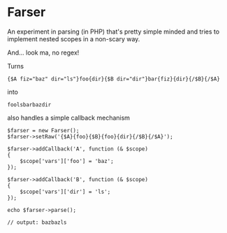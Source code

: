 Farser
======

An experiment in parsing (in PHP) that's pretty simple minded 
and tries to implement nested scopes in a non-scary way.

And... look ma, no regex!

Turns

    {$A fiz="baz" dir="ls"}foo{dir}{$B dir="dir"}bar{fiz}{dir}{/$B}{/$A}

into

    foolsbarbazdir

also handles a simple callback mechanism

    $farser = new Farser();
    $farser->setRaw('{$A}{foo}{$B}{foo}{dir}{/$B}{/$A}');

    $farser->addCallback('A', function (& $scope)
    {
        $scope['vars']['foo'] = 'baz';
    });

    $farser->addCallback('B', function (& $scope)
    {
        $scope['vars']['dir'] = 'ls';
    });

    echo $farser->parse();

    // output: bazbazls
